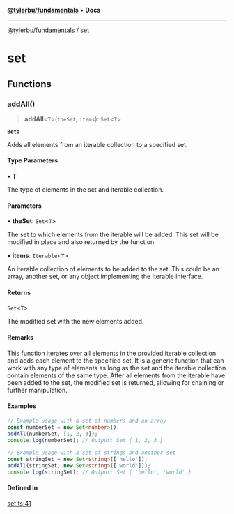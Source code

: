 [**@tylerbu/fundamentals**](README.md) • **Docs**

***

[@tylerbu/fundamentals](README.md) / set

# set

## Functions

### addAll()

> **addAll**\<`T`\>(`theSet`, `items`): `Set`\<`T`\>

**`Beta`**

Adds all elements from an iterable collection to a specified set.

#### Type Parameters

• **T**

The type of elements in the set and iterable collection.

#### Parameters

• **theSet**: `Set`\<`T`\>

The set to which elements from the iterable will be added. This set
                will be modified in place and also returned by the function.

• **items**: `Iterable`\<`T`\>

An iterable collection of elements to be added to the set. This could
               be an array, another set, or any object implementing the Iterable
               interface.

#### Returns

`Set`\<`T`\>

The modified set with the new elements added.

#### Remarks

This function iterates over all elements in the provided iterable collection
and adds each element to the specified set. It is a generic function that can
work with any type of elements as long as the set and the iterable collection
contain elements of the same type. After all elements from the iterable have
been added to the set, the modified set is returned, allowing for chaining or
further manipulation.

#### Examples

```ts
// Example usage with a set of numbers and an array
const numberSet = new Set<number>();
addAll(numberSet, [1, 2, 3]);
console.log(numberSet); // Output: Set { 1, 2, 3 }
```

```ts
// Example usage with a set of strings and another set
const stringSet = new Set<string>(['hello']);
addAll(stringSet, new Set<string>(['world']));
console.log(stringSet); // Output: Set { 'hello', 'world' }
```

#### Defined in

[set.ts:41](https://github.com/tylerbutler/tools-monorepo/blob/main/packages/fundamentals/src/set.ts#L41)
